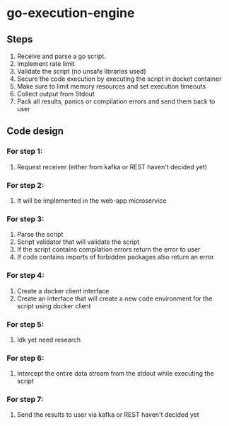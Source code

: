 # go-execution-engine

## Steps
1. Receive and parse a go script.
2. Implement rate limit 
3. Validate the script (no unsafe libraries used)
4. Secure the code execution by executing the script in docket container
5. Make sure to limit memory resources and set execution timeouts
6. Collect output from Stdout 
7. Pack all results, panics or compilation errors and send them back to user

## Code design

### For step 1:
1. Request receiver (either from kafka or REST haven't decided yet)

### For step 2:
1. It will be implemented in the web-app microservice

### For step 3:
1. Parse the script 
2. Script validator that will validate the script
3. If the script contains compilation errors return the error to user
4. If code contains imports of forbidden packages also return an error

### For step 4:
1. Create a docker client interface
2. Create an interface that will create a new code environment for the script using docker client

### For step 5:
1. Idk yet need research

### For step 6:
1. Intercept the entire data stream from the stdout while executing the script

### For step 7:
1. Send the results to user via kafka or REST haven't decided yet